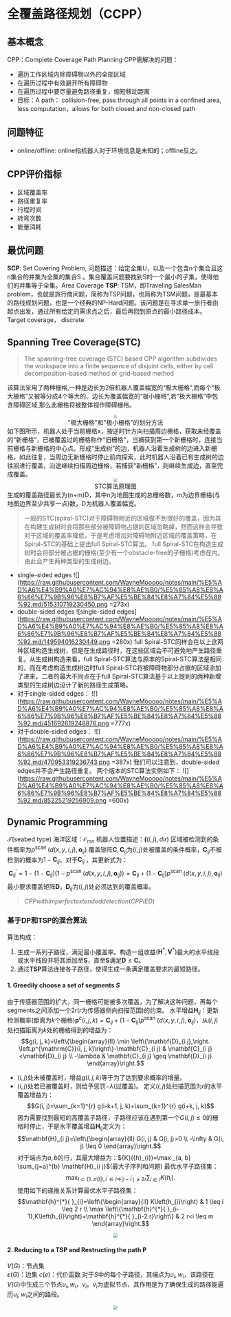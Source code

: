# 全覆盖路径规划（CCPP）
## 基本概念
CPP：Complete Coverage Path Planning
CPP需解决的问题：
* 遍历工作区域内除障碍物以外的全部区域
* 在遍历过程中有效避开所有障碍物
* 在遍历过程中要尽量避免路径重复，缩短移动距离
* 目标：A path： collision-free, pass through all points in a confined area, less computation，allows for both closed and non-closed path
## 问题特征
* online/offline: online指机器人对于环境信息是未知的；offline反之。
## CPP评价指标
* 区域覆盖率
* 路径重复率
* 行程时间
* 转弯次数
* 能量消耗

## 最优问题
**SCP**: Set Covering Problem, 问题描述：给定全集$\mathrm{U}$，以及一个包含n个集合且这n集合的并集为全集的集合$\mathrm{S}$ 。集合覆盖问题要找到$\mathrm{S}$的一个最小的子集，使得他们的并集等于全集。Area Coverage
**TSP**: TSM，即Traveling SalesMan problem，也就是旅行商问题，简称为TSP问题，也简称为TSM问题，是最基本的路线规划问题，也是一个经典的NP-Hard问题。该问题是在寻求单一旅行者由起点出发，通过所有给定的需求点之后，最后再回到原点的最小路径成本。Target coverage， discrete

## Spanning Tree Coverage(STC)
> The spanning-tree coverage (STC) based CPP algorithm subdivides the workspace into a finite sequence of disjoint cells, either by cell decomposition-based method or grid-based method

该算法采用了两种栅格,一种是边长为2倍机器人覆盖幅宽的“极大栅格”,而每个“极大栅格”又被等分成4个等大的、边长为覆盖幅宽的“极小栅格”,若“极大栅格”中包含障碍区域,那么此栅格将被整体视作障碍栅格。
<div align=center>
<img src="C:\Users\MoWeimin\Desktop\开题\STC_fenjie.png" style="zoom:40%;" />
</div>
<center>"极大栅格"和"极小栅格"的划分方法</center>
如下图所示，机器人处于当前栅格x，按逆时针方向扫描周边栅格，获取未经覆盖的“新栅格”，已被覆盖过的栅格称作“旧栅格”，当捕获到第一个新栅格时，连接当前栅格与新栅格的中心点。形成“生成树”的边，机器人沿着生成树的边进入新栅格。如此往复，当周边无新栅格时停止前向探索，此时机器人沿着已有生成树的边往回进行覆盖，沿途继续扫描周边栅格，若捕获“新栅格”，则继续生成边，直至完成覆盖。
<div align=center>
<img src="C:\Users\MoWeimin\Desktop\开题\STC_yuanli1.png" style="zoom:50%;" />
</div>
<center>STC算法原理图</center>
生成的覆盖路径最长为(n+m)D，其中n为地图生成的总栅格数，m为边界栅格(与地图边界至少共享一点)数，D为机器人覆盖幅宽。

> 一般的STC(spiral-STC)对于障碍物附近的区域做不到很好的覆盖，因为其在构建生成树时会将那些部分被障碍物占据的区域忽略掉，然而这样会导致对于区域的覆盖率降低，于是考虑增加对障碍物附近区域的覆盖策略，在Spiral-STC的基础上提出full Spiral-STC算法。
full Spiral-STC在构造生成树时会将部分被占据的栅格(至少有一个obstacle-free的子栅格)考虑在内。由此会产生两种类型的生成树边。
* single-sided edges
![](https://raw.githubusercontent.com/WayneMooooo/notes/main/%E5%AD%A6%E4%B9%A0%E7%AC%94%E8%AE%B0/%E5%85%A8%E8%A6%86%E7%9B%96%E8%B7%AF%E5%BE%84%E8%A7%84%E5%88%92.md/515310719230450.png =273x)
* double-sided edges
![single-sided edges](https://raw.githubusercontent.com/WayneMooooo/notes/main/%E5%AD%A6%E4%B9%A0%E7%AC%94%E8%AE%B0/%E5%85%A8%E8%A6%86%E7%9B%96%E8%B7%AF%E5%BE%84%E8%A7%84%E5%88%92.md/149594016230449.png =280x)
full Spiral-STC同样会在以上这两种区域构造生成树，但是在生成路径时，在这些区域会不可避免地产生路径重复。从生成树构造来看，full Spiral-STC算法与原本的Spiral-STC算法是相同的，而在考虑构造生成树边时full Spiral-STC将被障碍物部分占据的区域添加了进来，二者的最大不同点在于full Spiral-STC算法基于以上提到的两种新增类型的生成树边设计了新的路径生成策略。
* 对于single-sided edges：
![](https://raw.githubusercontent.com/WayneMooooo/notes/main/%E5%AD%A6%E4%B9%A0%E7%AC%94%E8%AE%B0/%E5%85%A8%E8%A6%86%E7%9B%96%E8%B7%AF%E5%BE%84%E8%A7%84%E5%88%92.md/451692619248876.png =777x)
* 对于double-sided edges：
![](https://raw.githubusercontent.com/WayneMooooo/notes/main/%E5%AD%A6%E4%B9%A0%E7%AC%94%E8%AE%B0/%E5%85%A8%E8%A6%86%E7%9B%96%E8%B7%AF%E5%BE%84%E8%A7%84%E5%88%92.md/470953319236743.png =387x)
我们可以注意到，double-sided edges并不会产生路径重复。
两个版本的STC算法实例如下：
![](https://raw.githubusercontent.com/WayneMooooo/notes/main/%E5%AD%A6%E4%B9%A0%E7%AC%94%E8%AE%B0/%E5%85%A8%E8%A6%86%E7%9B%96%E8%B7%AF%E5%BE%84%E8%A7%84%E5%88%92.md/85225219256909.png =600x)

## Dynamic Programming
$\mathcal{T}$(seabed type)      海洋区域：$\mathcal{O}_{m n}$ 机器人位置描述：$\mathbf((i, j), dir)$
区域被检测到的条件概率为$p^{\text {scan }}\left(d(x,y,i,j), \mathbf{o}_{i j}\right)$
覆盖矩阵$\mathbf{C},\mathbf{C}_{i j}$为$(i, j)$处被覆盖的条件概率，$\mathbf{C}_{i j}$不被检测的概率为$1-\mathbf{C}_{i j}$。对于$\mathbf{C}_{i j}^{\prime}$，其更新式为：
$$\mathbf{C}_{i j}^{\prime}=1-(1-\mathbf{C}_{i j})(1-p^{\text {scan }}\left(d(x,y,i,j), \mathbf{o}_{i j}\right))=\mathbf{C}_{i j}+(1-\mathbf{C}_{i j})p^{\text {scan }}(d(x,y,i,j), \mathbf{o}_{i j})$$
最小要求覆盖矩阵$\mathbf{D}$，$\mathbf{D}_{i j}$为$(i, j)$处必须达到的覆盖概率。
> $CPP with imperfect extended detection (CPPIED)$
### 基于DP和TSP的混合算法
算法构成：
1. 生成一系列子路径，满足最小覆盖率。构造一组收益$(\mathbf{H}^{*},\mathbf{V}^{*})$最大的水平线段或水平线段并将其添加至$\mathbf{S}$，直至$\mathbf{S}$满足$\mathbf{D} \leq \mathbf{C}$。
2. 通过$\mathbf{TSP}$算法连接各子路径，使得生成一条满足覆盖要求的最短路径。
#### 1. Greedily choose a set of segments $S$
由于传感器范围的扩大，同一栅格可能被多次覆盖，为了解决这种问题，再每个segments之间添加一个$2r$($r$为传感器侧向扫描范围)的约束。
水平增益$\mathbf{H}_{i j}$：更新检测概率(距离为$k$个栅格)$\mathbf{p}^{c}(i,j,k)=\mathbf{C}_{i j}+(1-\mathbf{C}_{i j})p^{\text {scan }}(d(x,y,i,j), \mathbf{o}_{i j})$，从$(i,j)$处扫描距离为$k$处的栅格得到的增益为：
$$g(i, j, k)=\left\{\begin{array}{ll}
\min \left\{\mathbf{D}_{i j},\right. \left.p^{\mathrm{C}}(i, j, k)\right\}-\mathbf{C}_{i j} & \mathbf{C}_{i j}<\mathbf{D}_{i j} \\
-\lambda & \mathbf{C}_{i j} \geq \mathbf{D}_{i j}
\end{array}\right.$$
* $(i,j)$处未被覆盖时，增益$g(i, j, k)$等于为了达到要求概率的增量。
* $(i,j)$处若已被覆盖时，则给予惩罚$-\lambda$(过覆盖)。
定义$(i,j)$处扫描范围为$r$的水平覆盖增益为：
$$G(i, j)=\sum_{k=1}^{r} g(i-k+1, j, k)+\sum_{k=1}^{r} g(i+k, j, k)$$
因为需要找到最短的高覆盖子路径，子路径应该在遇到第一个$G(i,j) \leq 0$的栅格时停止，于是水平覆盖增益$\mathbf{H}_{i j}$定义为：
$$\mathbf{H}_{i j}=\left\{\begin{array}{ll}
G(i, j) & G(i, j)>0 \\
-\infty & G(i, j) \leq 0
\end{array}\right.$$
对于端点为$a, b$的行，其最大增益为：${K}({h}_{i})=\max _{a, b} \sum_{j=a}^{b} \mathbf{H}_{i j}$(最大子序列和问题)
最优水平子路径集：
$$\max _{I \subset\{1 . . m\}\left|i, i^{\prime} \in I \Rightarrow\right| i-i^{\prime} \mid \geq 2 r} \sum_{i \in I} K\left(h_{i}\right) .$$
使用如下的递推关系计算最优水平子路径集：
$$\mathbf{h}^{*}{ }_{i}=\left\{\begin{array}{ll}
K\left(h_{i}\right) & 1 \leq i \leq 2 r \\
\max \left\{\mathbf{h}^{*}{ }_{i-1},K\left(h_{i}\right)+\mathbf{h}^{*}{ }_{i-2 r}\right\} & 2 r<i \leq m
\end{array}\right.$$
<div align=center>
<img src="C:\Users\MoWeimin\Desktop\pic\1.png" style="zoom:60%;" />
</div>

#### 2. Reducing to a TSP and Restructing the path P
${V(G)}$：节点集      
${\varepsilon(G)}$：边集
$c(e)$：代价函数
对于$S$中的每个子路径，其端点为$u_{i},w_{i}$，该路径在${V(G)}$中生成三个节点$u_{i},w_{i}，v_{i}$。$v_{i}$为虚拟节点，其作用是为了确保生成的路径能遍历$u_{i},w_{i}$之间的路段。
<div align=center>
<img src="C:\Users\MoWeimin\Desktop\pic\2.png" style="zoom:60%;" />
</div>